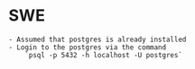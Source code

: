 # SWE
	- Assumed that postgres is already installed
	- Login to the postgres via the command
		`psql -p 5432 -h localhost -U postgres`
